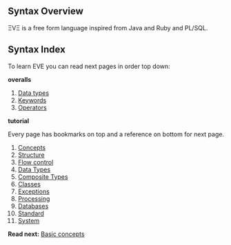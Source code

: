 ## Syntax Overview

ΞVΞ is a free form language inspired from Java and Ruby and PL/SQL. 

## Syntax Index

To learn EVE you can read next pages in order top down:

**overalls**

1. [Data types](data-types.md)
1. [Keywords](keywords.md)
1. [Operators](operators.md)

**tutorial**

Every page has bookmarks on top and a reference on bottom for next page.

1. [Concepts](concepts.md)
1. [Structure](structure.md)
1. [Flow control](control.md)
1. [Data Types](data-types.md)
1. [Composite Types](composite.md)
1. [Classes](classes.md)
1. [Exceptions](exceptions.md)
1. [Processing](processing.md)
1. [Databases](databases.md)
1. [Standard](standard-lib.md)
1. [System](system-lib.md)


**Read next:** [Basic concepts](concepts.md)
